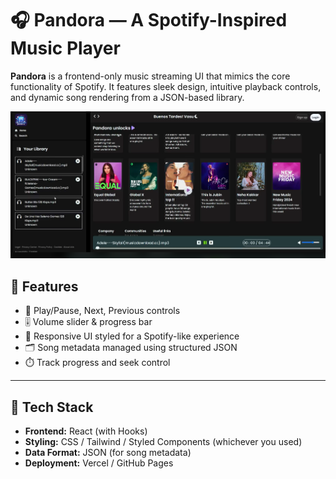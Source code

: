 # 🎧 Pandora — A Spotify-Inspired Music Player

**Pandora** is a frontend-only music streaming UI that mimics the core functionality of Spotify. It features sleek design, intuitive playback controls, and dynamic song rendering from a JSON-based library.

![Demo Screenshot](./img.jpeg.png) <!-- Replace with actual image -->


## 🔑 Features

- 🎵 Play/Pause, Next, Previous controls
- 🎚️ Volume slider & progress bar
- 🎨 Responsive UI styled for a Spotify-like experience
- 🗂️ Song metadata managed using structured JSON
- ⏱️ Track progress and seek control

---

## 🧪 Tech Stack

- **Frontend:** React (with Hooks)
- **Styling:** CSS / Tailwind / Styled Components (whichever you used)
- **Data Format:** JSON (for song metadata)
- **Deployment:** Vercel / GitHub Pages
